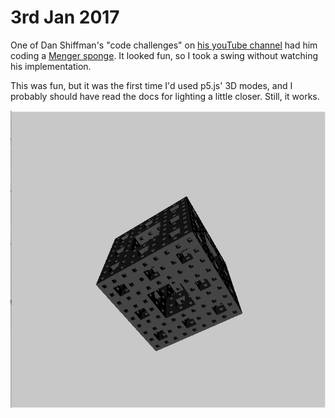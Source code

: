 # 3rd Jan 2017

One of Dan Shiffman's "code challenges" on [his youTube channel](https://www.youtube.com/user/shiffman) had him coding a [Menger sponge](https://en.wikipedia.org/wiki/Menger_sponge). It looked fun, so I took a swing without watching his implementation.

This was fun, but it was the first time I'd used p5.js' 3D modes, and I probably should have read the docs for lighting a little closer. Still, it works.

![Screenshot](screenshot.png) 
